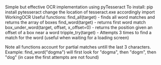 Simple but effective OCR implementation using pyTesseract
To install:
  pip install pytesseract
  change the location of tesseract.exe accordingly
  import WorkingOCR
Useful functions:
find_all(target) - finds all word matches and returns the array of boxes
find_word(target) - returns first word match
box_under_word(target, offset, x_offset=0) - returns the position given an offset of a box near a word
tripple_try(target) - Attempts 3 times to find a match for the word (useful when waiting for a loading screen)

Note all functions account for partial matches untill the last 3 characters. 
Example:
find_word("dogma") will first look for "dogma", then "dogm", then "dog" (in case the first attempts are not found)
